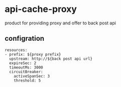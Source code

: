 # api-cache-proxy

product for providing proxy and offer to back post api

## configration
```
resources:
- prefix: ${proxy prefix}
  upstream: http://${back post api url}
  expireSec: 2
  timeoutMs: 3000
  circuitBreaker:
    activeSpanSec: 3
    threshold: 5
```
